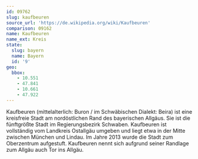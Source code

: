 ```yaml
---
id: 09762
slug: kaufbeuren
source_url: 'https://de.wikipedia.org/wiki/Kaufbeuren'
comparison: 09162
name: Kaufbeuren
name_ext: Kreis
state:
  slug: bayern
  name: Bayern
  id: '9'
geo:
  bbox:
    - 10.551
    - 47.841
    - 10.661
    - 47.922
---
```


Kaufbeuren (mittelalterlich: Buron / im Schwäbischen Dialekt: Beira) ist eine kreisfreie Stadt am nordöstlichen Rand des bayerischen Allgäus. Sie ist die fünftgrößte Stadt im Regierungsbezirk Schwaben. Kaufbeuren ist vollständig vom Landkreis Ostallgäu umgeben und liegt etwa in der Mitte zwischen München und Lindau. Im Jahre 2013 wurde die Stadt zum Oberzentrum aufgestuft. Kaufbeuren nennt sich aufgrund seiner Randlage zum Allgäu auch Tor ins Allgäu.
